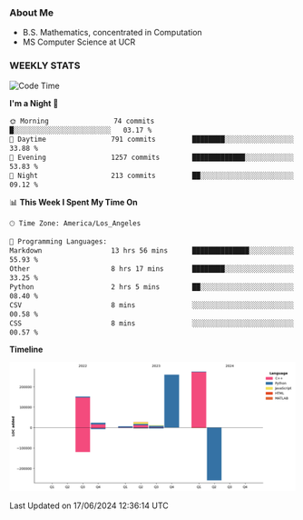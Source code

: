 ### About Me

- B.S. Mathematics, concentrated in Computation
- MS Computer Science at UCR


### WEEKLY STATS
<!--START_SECTION:waka-->
![Code Time](http://img.shields.io/badge/Code%20Time-179%20hrs%207%20mins-blue)

**I'm a Night 🦉** 

```text
🌞 Morning                74 commits          █░░░░░░░░░░░░░░░░░░░░░░░░   03.17 % 
🌆 Daytime                791 commits         ████████░░░░░░░░░░░░░░░░░   33.88 % 
🌃 Evening                1257 commits        █████████████░░░░░░░░░░░░   53.83 % 
🌙 Night                  213 commits         ██░░░░░░░░░░░░░░░░░░░░░░░   09.12 % 
```


📊 **This Week I Spent My Time On** 

```text
🕑︎ Time Zone: America/Los_Angeles

💬 Programming Languages: 
Markdown                 13 hrs 56 mins      ██████████████░░░░░░░░░░░   55.93 % 
Other                    8 hrs 17 mins       ████████░░░░░░░░░░░░░░░░░   33.25 % 
Python                   2 hrs 5 mins        ██░░░░░░░░░░░░░░░░░░░░░░░   08.40 % 
CSV                      8 mins              ░░░░░░░░░░░░░░░░░░░░░░░░░   00.58 % 
CSS                      8 mins              ░░░░░░░░░░░░░░░░░░░░░░░░░   00.57 % 
```

**Timeline**

![Lines of Code chart](https://raw.githubusercontent.com/nickocruzm/nickocruzm/main/assets/bar_graph.png)


 Last Updated on 17/06/2024 12:36:14 UTC
<!--END_SECTION:waka-->
